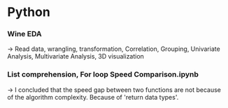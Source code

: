 # Python

### Wine EDA
-> Read data, wrangling, transformation, Correlation, Grouping, Univariate Analysis, Multivariate Analysis, 3D visualization

### List comprehension, For loop Speed Comparison.ipynb
-> I concluded that the speed gap between two functions are not because of the algorithm complexity. Because of 'return data types'.
